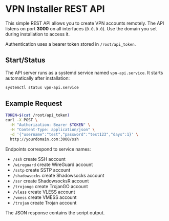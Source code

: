 # VPN Installer REST API

This simple REST API allows you to create VPN accounts remotely.
The API listens on port **3000** on all interfaces (`0.0.0.0`).
Use the domain you set during installation to access it.

Authentication uses a bearer token stored in `/root/api_token`.

## Start/Status
The API server runs as a systemd service named `vpn-api.service`.
It starts automatically after installation:

```bash
systemctl status vpn-api.service
```

## Example Request
```bash
TOKEN=$(cat /root/api_token)
curl -X POST \
  -H "Authorization: Bearer $TOKEN" \
  -H "Content-Type: application/json" \
  -d '{"username":"test","password":"test123","days":1}' \
  http://yourdomain.com:3000/ssh
```

Endpoints correspond to service names:
- `/ssh` create SSH account
- `/wireguard` create WireGuard account
- `/sstp` create SSTP account
- `/shadowsocks` create Shadowsocks account
- `/ssr` create ShadowsocksR account
- `/trojongo` create TrojanGO account
- `/vless` create VLESS account
- `/vmess` create VMESS account
- `/trojan` create Trojan account

The JSON response contains the script output.

